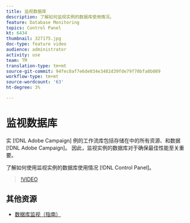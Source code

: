 ```yaml
---
title: 监视数据库
description: 了解如何监视实例的数据库使用情况。
feature: Database Monitoring
topics: Control Panel
kt: 6434
thumbnail: 327175.jpg
doc-type: feature video
audience: administrator
activity: use
team: TM
translation-type: tm+mt
source-git-commit: 94fec8af7e6de034e3482d39fde79f70bfa8b089
workflow-type: tm+mt
source-wordcount: '63'
ht-degree: 3%

---
```



# 监视数据库

实 [!DNL Adobe Campaign] 例的工作流库包括存储在中的所有资源、和数据 [!DNL Adobe Campaign]。 因此，监视实例的数据库对于确保最佳性能至关重要。

了解如何使用监视实例的数据库使用情况 [!DNL Control Panel]。

>[!VIDEO](https://video.tv.adobe.com/v/327175?quality=12)

## 其他资源

* [数据库监视（指南）](https://experienceleague.adobe.com/docs/control-panel/using/performance-monitoring/database-monitoring.html?lang=en#performance-monitoring)
